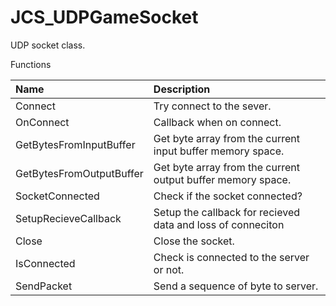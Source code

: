 # JCS_UDPGameSocket

UDP socket class.

Functions

| Name                     | Description                                                 |
|:-------------------------|:------------------------------------------------------------|
| Connect                  | Try connect to the sever.                                   |
| OnConnect                | Callback when on connect.                                   |
| GetBytesFromInputBuffer  | Get byte array from the current input buffer memory space.  |
| GetBytesFromOutputBuffer | Get byte array from the current output buffer memory space. |
| SocketConnected          | Check if the socket connected?                              |
| SetupRecieveCallback     | Setup the callback for recieved data and loss of conneciton |
| Close                    | Close the socket.                                           |
| IsConnected              | Check is connected to the server or not.                    |
| SendPacket               | Send a sequence of byte to server.                          |

